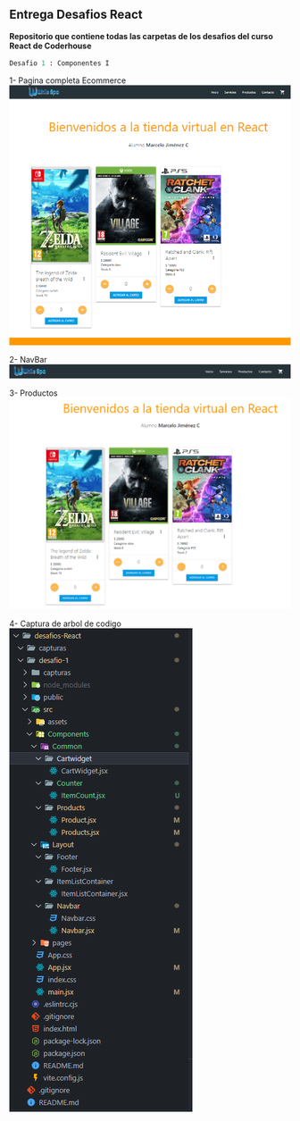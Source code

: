 ## Entrega Desafios React

**Repositorio que contiene todas las carpetas de los desafios del curso React de Coderhouse**

```python
Desafio 1 : Componentes I
```

1- Pagina completa Ecommerce
![alt text](capturas/des-1.1.PNG)

2- NavBar
![alt text](capturas/des-1.2.PNG)

3- Productos
![alt text](capturas/des-1.3.PNG)

4- Captura de arbol de codigo
![alt text](capturas/des-1.4.PNG)
